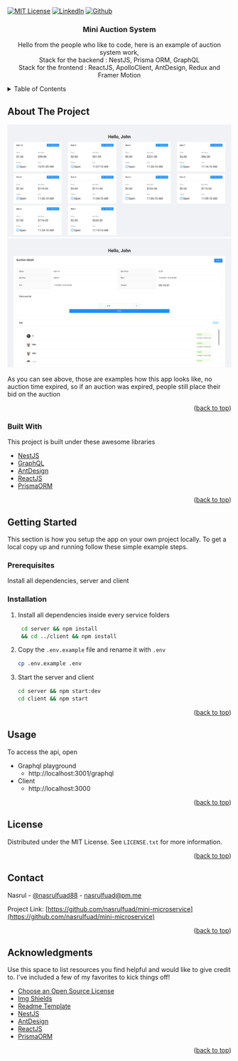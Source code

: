 <div id="top"></div>
<!--
*** Thanks for checking out the Best-README-Template. If you have a suggestion
*** that would make this better, please fork the repo and create a pull request
*** or simply open an issue with the tag "enhancement".
*** Don't forget to give the project a star!
*** Thanks again! Now go create something AMAZING! :D
-->

[![MIT License][license-shield]][license-url]
[![LinkedIn][linkedin-shield]](linkedin-url)
[![Github][github-shield]](github-url)

<div align="center">
  <h3 align="center">Mini Auction System</h3>

  <p align="center">
    Hello from the people who like to code, here is an example of auction system work,
    <br/> Stack for the backend : NestJS, Prisma ORM, GraphQL
    <br /> Stack for the frontend : ReactJS, ApolloClient, AntDesign, Redux and Framer Motion
    <br />
  </p>
</div>

<!-- TABLE OF CONTENTS -->
<details>
  <summary>Table of Contents</summary>
  <ol>
    <li>
      <a href="#about-the-project">About The Project</a>
      <ul>
        <li><a href="#built-with">Built With</a></li>
      </ul>
    </li>
    <li>
      <a href="#getting-started">Getting Started</a>
      <ul>
        <li><a href="#prerequisites">Prerequisites</a></li>
        <li><a href="#installation">Installation</a></li>
      </ul>
    </li>
    <li><a href="#usage">Usage</a></li>
    <li><a href="#license">License</a></li>
    <li><a href="#contact">Contact</a></li>
    <li><a href="#acknowledgments">Acknowledgments</a></li>
  </ol>
</details>

<!-- ABOUT THE PROJECT -->

## About The Project

<p align="center">
  <img src="/pic1.png" />
  <img src="/pic2.png" />
</p>

As you can see above, those are examples how this app looks like, no auction time expired, so if an auction was expired, people still place their bid on the auction

<p align="right">(<a href="#top">back to top</a>)</p>

### Built With

This project is built under these awesome libraries

- [NestJS](https://nestjs.com/)
- [GraphQL](https://graphql.org/)
- [AntDesign](https://ant.design/)
- [ReactJS](https://reactjs.org/)
- [PrismaORM](https://prisma.io/)

<p align="right">(<a href="#top">back to top</a>)</p>

<!-- GETTING STARTED -->

## Getting Started

This section is how you setup the app on your own project locally.
To get a local copy up and running follow these simple example steps.

### Prerequisites

Install all dependencies, server and client

### Installation

1. Install all dependencies inside every service folders

   ```sh
    cd server && npm install
    && cd ../client && npm install
   ```

2. Copy the `.env.example` file and rename it with `.env`

   ```sh
   cp .env.example .env
   ```

3. Start the server and client
   ```sh
   cd server && npm start:dev
   cd client && npm start
   ```

<p align="right">(<a href="#top">back to top</a>)</p>

<!-- USAGE EXAMPLES -->

## Usage

To access the api, open

- Graphql playground
  - http://localhost:3001/graphql
- Client
  - http://localhost:3000

<p align="right">(<a href="#top">back to top</a>)</p>

<!-- LICENSE -->

## License

Distributed under the MIT License. See `LICENSE.txt` for more information.

<p align="right">(<a href="#top">back to top</a>)</p>

<!-- CONTACT -->

## Contact

Nasrul - [@nasrulfuad88](https://instagram.com/nasrulfuad88) - nasrulfuad@pm.me

Project Link: [https://github.com/nasrulfuad/mini-microservice](https://github.com/nasrulfuad/mini-microservice)

<p align="right">(<a href="#top">back to top</a>)</p>

<!-- ACKNOWLEDGMENTS -->

## Acknowledgments

Use this space to list resources you find helpful and would like to give credit to. I've included a few of my favorites to kick things off!

- [Choose an Open Source License](https://choosealicense.com)
- [Img Shields](https://shields.io)
- [Readme Template](https://github.com/othneildrew/Best-README-Template)
- [NestJS](https://nestjs.com)
- [AntDesign](https://ant.design/)
- [ReactJS](https://reactjs.org/)
- [PrismaORM](https://prisma.io/)

<p align="right">(<a href="#top">back to top</a>)</p>

<!-- MARKDOWN LINKS & IMAGES -->
<!-- https://www.markdownguide.org/basic-syntax/#reference-style-links -->

[license-shield]: https://img.shields.io/github/license/othneildrew/Best-README-Template.svg?style=for-the-badge
[license-url]: LICENSE.txt
[linkedin-shield]: https://img.shields.io/badge/-LinkedIn-black.svg?style=for-the-badge&logo=linkedin&colorB=555
[linkedin-url]: https://www.linkedin.com/in/nasrul-fuad-0325b314a
[github-url]: https://www.github.com/nasrulfuad
[github-shield]: https://img.shields.io/badge/-Github-black.svg?style=for-the-badge&logo=github&colorB=555
